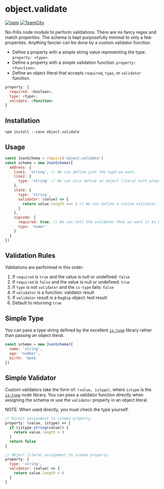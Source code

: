 # object.validate

[![npm](https://img.shields.io/npm/v/object.validate.svg?style=flat-square)](https://www.npmjs.com/package/object.validate)
[![TeamCity](https://img.shields.io/teamcity/https/build.nativecode.com/s/objectvalidate_continuous.svg?style=flat-square)](https://build.nativecode.com/viewType.html?buildTypeId=objectvalidate_continuous&guest=1)

No-frills node module to perform validations. There are no fancy regex and match properties. The schema is
kept purposefully minimal to only a few properties. Anything fancier can be done by a custom validator
function.

- Define a property with a simple string value representing the type: `property: <type>`.
- Define a property with a simple validation function: `property: <function>`.
- Define an object literal that accepts `required`, `type`, or `validator` function.
```javascript
property: {
  required: <boolean>,
  type: <type>,
  validate: <function>
}
```

## Installation
```
npm install --save object.validate
```

## Usage
```javascript
const JsonSchema = require('object.validate')
const schema = new JsonSchema({
  address: {
    line1: 'string', // We can define just the type we want.
    line2: {
      type: 'string' // We can also define an object literal with properties.
    },
    state: {
      type: 'string',
      validator: (value) => {
        return value.length === 2 // We can define a custom validator to verify specific values.
      }
    },
    zipcode: {
      required: true, // We can tell the validator that we want it to be required.
      type: 'numer'
    }
  }
})
```

## Validation Rules
Validations are performed in this order:
1. If `required` is `true` and the value is null or undefined: `false`
2. If `required` is `false` and the value is null or undefined: `true`
3. If `type` is not `validator` and the `is-type` fails: `false`
4. If `validator` is a function: validator result
5. If `validator` result is a `RegExp` object: test result
6. Default to returning `true`

## Simple Type
You can pass a type string defined by the excellent [`is-type`](https://www.npmjs.com/package/is-type) library
rather than passing an object literal.
```javascript
const schema = new JsonSchema({
  name: 'string',
  age: 'number',
  birth: 'date'
})
```

## Simple Validator
Custom validators take the form of: `(value, istype)`, where `istype` is the [`is-type`](https://www.npmjs.com/package/is-type)
node library. You can pass a validator function directly when assigning the schema or use the `validator`
property in an object literal.

NOTE: When used directly, you must check the type yourself.

```javascript
// Direct assignment to schema property.
property: (value, istype) => {
  if (istype.string(value)) {
    return value.length > 0
  }
  return false
}

// Object literal assignment to schema property.
property: {
  type: 'string',
  validator: (value) => {
    return value.length > 0
  }
}
```
